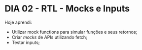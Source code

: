 # DIA 02 - RTL - Mocks e Inputs

Hoje aprendi:

- Utilizar mock functions para simular funções e seus retornos;
- Criar *mocks* de APIs utilizando fetch;
- Testar inputs;


